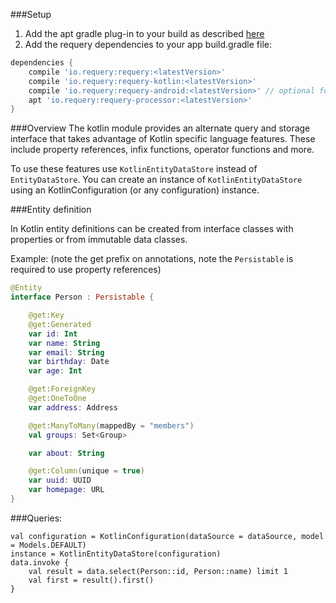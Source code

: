 ###Setup

1. Add the apt gradle plug-in to your build as described [here](https://github.com/requery/requery/wiki/Gradle-&-Annotation-processing)
2. Add the requery dependencies to your app build.gradle file:

```gradle
dependencies {
    compile 'io.requery:requery:<latestVersion>'
    compile 'io.requery:requery-kotlin:<latestVersion>'
    compile 'io.requery:requery-android:<latestVersion>' // optional for android support
    apt 'io.requery:requery-processor:<latestVersion>' 
}
```

###Overview
The kotlin module provides an alternate query and storage interface that takes advantage of Kotlin specific language features. These include property references, infix functions, operator functions and more.

To use these features use `KotlinEntityDataStore` instead of `EntityDataStore`. You can create an instance of  `KotlinEntityDataStore` using an KotlinConfiguration (or any configuration) instance.

###Entity definition

In Kotlin entity definitions can be created from interface classes with properties or from immutable data classes.

Example: (note the get prefix on annotations, note the `Persistable` is required to use property references)
```kotlin
@Entity
interface Person : Persistable {

    @get:Key
    @get:Generated
    var id: Int
    var name: String
    var email: String
    var birthday: Date
    var age: Int

    @get:ForeignKey
    @get:OneToOne
    var address: Address

    @get:ManyToMany(mappedBy = "members")
    val groups: Set<Group>

    var about: String

    @get:Column(unique = true)
    var uuid: UUID
    var homepage: URL
}
```

###Queries:
```
val configuration = KotlinConfiguration(dataSource = dataSource, model = Models.DEFAULT)
instance = KotlinEntityDataStore(configuration)
data.invoke {
    val result = data.select(Person::id, Person::name) limit 1
    val first = result().first()
}
```
